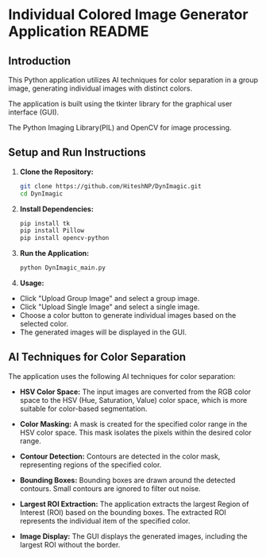 # Individual Colored Image Generator Application README

## Introduction
This Python application utilizes AI techniques for color separation in a group image, generating individual images with distinct colors. 

The application is built using the tkinter library for the graphical user interface (GUI).

The Python Imaging Library(PIL) and OpenCV for image processing.

## Setup and Run Instructions

1. **Clone the Repository:**
   ```bash
   git clone https://github.com/HiteshNP/DynImagic.git
   cd DynImagic

2. **Install Dependencies:**
   ```bash
   pip install tk
   pip install Pillow
   pip install opencv-python

3. **Run the Application:**
   ```bash
   python DynImagic_main.py

4. **Usage:**
- Click "Upload Group Image" and select a group image.
- Click "Upload Single Image" and select a single image.
- Choose a color button to generate individual images based on the selected color.
- The generated images will be displayed in the GUI.

## AI Techniques for Color Separation

The application uses the following AI techniques for color separation:

- **HSV Color Space:** The input images are converted from the RGB color space to the HSV (Hue, Saturation, Value) color space, which is more suitable for color-based segmentation.

- **Color Masking:** A mask is created for the specified color range in the HSV color space. This mask isolates the pixels within the desired color range.

- **Contour Detection:** Contours are detected in the color mask, representing regions of the specified color.

- **Bounding Boxes:** Bounding boxes are drawn around the detected contours. Small contours are ignored to filter out noise.

- **Largest ROI Extraction:** The application extracts the largest Region of Interest (ROI) based on the bounding boxes. The extracted ROI represents the individual item of the specified color.

- **Image Display:** The GUI displays the generated images, including the largest ROI without the border.

